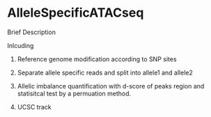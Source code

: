 # AlleleSpecificATACseq
Brief Description 


Inlcuding 

1. Reference genome modification according to SNP sites

2. Separate allele specific reads and split into allele1 and allele2 

3. Allelic imbalance quantification with d-score of peaks region and statisitcal test by a permuation method.

4. UCSC track 

